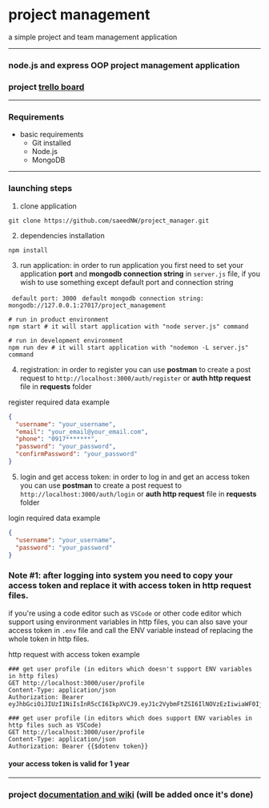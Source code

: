 # project management

a simple project and team management application

***

### node.js and express OOP project management application

### project [trello board](https://trello.com/b/sKfPuJ0u/project-management)

***

### Requirements

+ basic requirements
    + Git installed
    + Node.js
    + MongoDB

***

### launching steps

1. clone application

```shell
git clone https://github.com/saeedNW/project_manager.git
```

2. dependencies installation

```shell
npm install
```

3. run application:
   in order to run application you first need to set your application **port** and **mongodb connection string**
   in ```server.js``` file, if you wish to use something except default port and connection string

``` default port: 3000```
``` default mongodb connection string: mongodb://127.0.0.1:27017/project_management```

```shell
# run in product environment
npm start # it will start application with "node server.js" command

# run in development environment
npm run dev # it will start application with "nodemon -L server.js" command
```

4. registration: in order to register you can use **postman** to create a post request
   to ```http://localhost:3000/auth/register``` or **auth http request** file in **requests** folder

register required data example

```json
{
  "username": "your_username",
  "email": "your_email@your_email.com",
  "phone": "0917*******",
  "password": "your_password",
  "confirmPassword": "your_password"
}
```

5. login and get access token: in order to log in and get an access token you can use **postman** to create a post
   request to ```http://localhost:3000/auth/login```  or **auth http request** file in **requests** folder

login required data example

```json
{
  "username": "your_username",
  "password": "your_password"
}
```

### Note #1: after logging into system you need to copy your access token and replace it with access token in http request files.

if you're using a code editor such as ```VSCode``` or other code editor which support using environment variables in
http files, you can also save your access token in ```.env``` file and call the ENV variable instead of replacing the
whole token in http files.

http request with access token example

```http request
### get user profile (in editors which doesn't support ENV variables in http files)
GET http://localhost:3000/user/profile
Content-Type: application/json
Authorization: Bearer eyJhbGciOiJIUzI1NiIsInR5cCI6IkpXVCJ9.eyJ1c2VybmFtZSI6IlNOVzEzIiwiaWF0IjoxNjczNDM0NzMwLCJleHAiOjE3MDQ5NzA3MzB9.DNO0kV3GcwMui02LOmUt14VPlCBIIqyymvJWAxqdCog

### get user profile (in editors which does support ENV variables in http files such as VSCode)
GET http://localhost:3000/user/profile
Content-Type: application/json
Authorization: Bearer {{$dotenv token}}
```

#### your access token is valid for 1 year

***

### project [documentation and wiki](#) (will be added once it's done)
